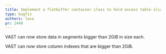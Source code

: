 ```yaml
---
title: Implement a flatbuffer container class to hold excess table slices in segments
type: bugfix
authors: lava
pr: 2449
---
```


VAST can now store data in segments bigger than 2GiB in size each.

VAST can now store column indexes that are bigger than 2GiB.

